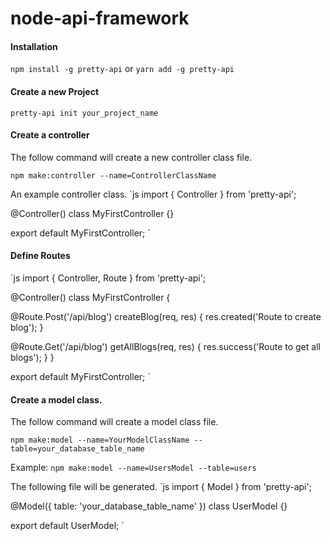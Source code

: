 # node-api-framework

#### Installation
`npm install -g pretty-api` or `yarn add -g pretty-api`

#### Create a new Project
`pretty-api init your_project_name`

#### Create a controller
The follow command will create a new controller class file.

`npm make:controller --name=ControllerClassName`

An example controller class.
`js
import { Controller } from 'pretty-api';

@Controller()
class MyFirstController {}

export default MyFirstController;
`

#### Define Routes
`js
import { Controller, Route } from 'pretty-api';

@Controller()
class MyFirstController {
  
  @Route.Post('/api/blog')
  createBlog(req, res) {
    res.created('Route to create blog');
  }
  
  @Route.Get('/api/blog')
  getAllBlogs(req, res) {
    res.success('Route to get all blogs');
  }
}

export default MyFirstController;
`

#### Create a model class.
The follow command will create a model class file.

`npm make:model --name=YourModelClassName --table=your_database_table_name`

Example:
`npm make:model --name=UsersModel --table=users`

The following file will be generated.
`js
import { Model } from 'pretty-api';

@Model({
  table: 'your_database_table_name'
})
class UserModel {}

export default UserModel;
`

